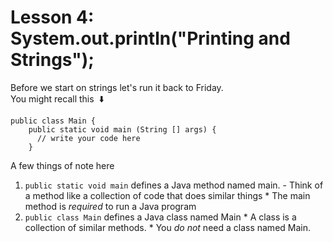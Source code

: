 # Lesson 4: System.out.println("Printing and Strings");
Before we start on strings let's run it back to Friday.\
You might recall this&nbsp; :arrow_down:
  ```
  public class Main {
      public static void main (String [] args) {
        // write your code here
      }
  ```
  A few things of note here
  
   1. `public static void main` defines a Java method named main.
     - Think of a method like a collection of code that does similar things
    * The main method is _required_ to run a Java program
   2. `public class Main` defines a Java class named Main
    * A class is a collection of similar methods.
    * You _do not_ need a class named Main.

